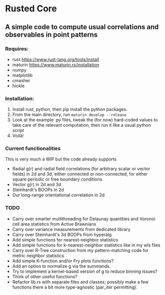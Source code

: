 # **Rusted Core**
## A simple code to compute usual correlations and observables in point patterns

### Requires:
- rust https://www.rust-lang.org/tools/install
- maturin https://www.maturin.rs/installation
- numpy
- matplotlib
- cmasher
- hickle

### Installation:
1. Install rust, python, then pip install the python packages.
2. From the main directory, run `maturin develop --release`
3. Look at the example .py files, tweak the (for now) hard-coded values to take care of the relevant computation, then run it like a usual python script
4. Voilà!

### Current functionalities
This is very much a WIP but the code already supports
- Radial g(r) and radial field correlations (for arbitrary scalar or vector fields) in 2d and 3d, either connected or non-connected, for either square periodic or free boundary conditions.
- Vector g(r) in 2d and 3d
- Steinhardt's BOOPs in 2d
- Our long-range orientational correlation in 2d

### TODO
- Carry over smarter multithreading for Delaunay quantities and Voronoi cell area statistics from Active Brawnians
- Carry over variance measurements from dedicated library
- Carry over Steinhardt's 3d BOOPs from hyperalg
- Add simple functions for nearest-neighbor statistics
- Add simple functions for k-nearest-neighbor statistics like in my wls files
- Carry over R-Tree construction from my pattern-matching code for metric neighbor statistics
- Add simple K-function and/or Fry plots functions?
- Add an option to normalize g via the summands.
- Try to implement a kernel-based version of g to reduce binning issues?
- Think of other useful functions?
- Refactor lib.rs with separate files and classes; possibly make a few functions there a bit more type-agnostic (par_iter permitting).

